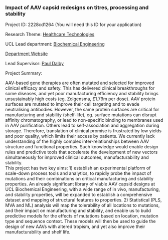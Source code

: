 ### Impact of AAV capsid redesigns on titres, processing and stability

Project ID: 2228cd1264
(You will need this ID for your application)

Research Theme: [Healthcare Technologies](../themes/healthcare-technologies.md)

UCL Lead department: [Biochemical Engineering](../departments/biochemical-engineering.md)

[Department Website](https://www.ucl.ac.uk/biochemical-engineering)

Lead Supervisor: [Paul Dalby](https://profiles.ucl.ac.uk/8354)

Project Summary:

AAV-based gene therapies are often mutated and selected for improved clinical efficacy and safety. This has delivered clinical breakthroughs for some diseases, and yet poor manufacturing efficiency and stability brings unsustainably high costs (eg. Zolgensma, £1.79m per dose). AAV protein surfaces are mutated to improve their cell targeting and to evade neutralising antibodies.  However, the same protein surfaces are critical for manufacturing and stability (shelf-life), eg. surface mutations can disrupt affinity chromatography, or lead to non-specific binding to membranes used in AAV purification. Others lead to self-association and aggregation during storage.  Therefore, translation of clinical promise is frustrated by low yields and poor quality, which limits their access by patients.  We currently lack understanding of the highly complex inter-relationships between AAV structure and functional properties.  Such knowledge would enable design rules and predictive tools that accelerate the development of new vectors simultaneously for improved clinical outcomes, manufacturability and stability.  
This project has two key aims: 1) establish an experimental platform of scale-down process tools and analytics, to rapidly probe the impact of mutations and their combinations on critical manufacturing and stability properties. An already significant library of viable AAV capsid designs at UCL Biochemical Engineering, with a wide range of in vivo, manufacturing, and stability properties, will be expanded to establish a comprehensive dataset and mapping of structural features to properties.  2) Statistical (PLS, MVA and ML) analysis will map the tolerability of all locations to mutations, and their impact on manufacturing and stability, and enable us to build predictive models for the effects of mutations based on location, mutation type and sequence context. These models will then be used to guide the design of new AAVs with altered tropism, and yet also improve their manufacturability and shelf life.
